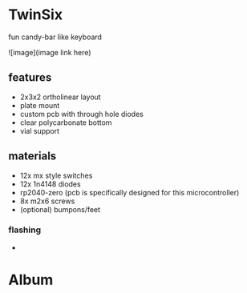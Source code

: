 # TwinSix
fun candy-bar like keyboard

![image](image link here)

## features
- 2x3x2 ortholinear layout
- plate mount
- custom pcb with through hole diodes
- clear polycarbonate bottom
- vial support

## materials
- 12x mx style switches
- 12x 1n4148 diodes
- rp2040-zero (pcb is specifically designed for this microcontroller)
- 8x m2x6 screws
- (optional) bumpons/feet

### flashing
- 

# Album
